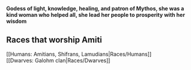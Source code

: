 #### Godess of light, knowledge, healing, and patron of Mythos, she was a kind woman who helped all, she lead her people to prosperity with her wisdom   

## Races that worship Amiti  
[[Humans: Amitians, Shifrans, Lamudians|Races/Humans]]  
[[Dwarves: Galohm clan|Races/Dwarves]]  